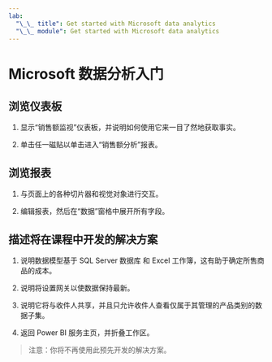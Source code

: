 ```yaml
---
lab:
  "\_\_ title": Get started with Microsoft data analytics
  "\_\_ module": Get started with Microsoft data analytics
---
```

# Microsoft 数据分析入门

## 浏览仪表板

1. 显示“销售额监视”仪表板，并说明如何使用它来一目了然地获取事实。

1. 单击任一磁贴以单击进入“销售额分析”报表。

## 浏览报表

1. 与页面上的各种切片器和视觉对象进行交互。

1. 编辑报表，然后在“数据”窗格中展开所有字段。

## 描述将在课程中开发的解决方案

1. 说明数据模型基于 SQL Server 数据库 和 Excel 工作簿，这有助于确定所售商品的成本。

1. 说明将设置网关以使数据保持最新。

1. 说明它将与收件人共享，并且只允许收件人查看仅属于其管理的产品类别的数据子集。

1. 返回 Power BI 服务主页，并折叠工作区。

> 注意：你将不再使用此预先开发的解决方案。
